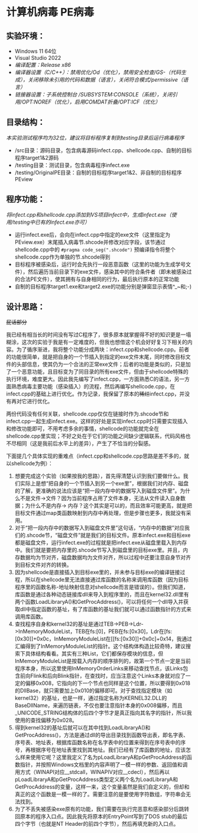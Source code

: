 # 计算机病毒 PE病毒

## 实验环境：

* Windows 11 64位
* Visual Studio 2022
* *编译配置：Release x86*
* *编译器设置（C/C++）：禁用优化/Od（优化），禁用安全检查/GS-（代码生成），关闭移除未引用的代码和数据（语言），关闭符合模式/permissive（语言）*
* *链接器设置：子系统控制台 /SUBSYSTEM:CONSOLE（系统），关闭引用/OPT:NOREF（优化），启用COMDAT折叠/OPT:ICF（优化）*

## 目录结构：

*本实验测试程序均为32位，建议将目标程序复制到testing目录后运行病毒程序*

* /src目录：源码目录，包含病毒源码infect.cpp、shellcode.cpp、自制的目标程序target1&2源码
* /testing目录：测试目录，包含病毒程序infect.exe
* /testing/OriginalPE目录：自制的目标程序target1&2、非自制的目标程序PEview

## 程序功能：

*将infect.cpp和shellcode.cpp添加到VS项目infect中，生成infect.exe（使用/testing中已有的infect.exe亦可）*

* 运行infect.exe后，会向在infect.cpp中指定的exe文件（这里指定为PEview.exe）末尾插入病毒节.shcode并修改对应字段，该节通过shellcode.cpp中的 `#pragma code_seg(".shcode")` 预编译指令将整个shellcode.cpp作为单独的节.shcode得到
* 目标程序被感染后，运行时会先执行一段恶意函数（这里的功能为生成学号文件），然后遍历当前目录下的exe文件，感染其中的符合条件者（即未被感染过的合法PE文件），使其拥有与自身相同的行为，最后执行原本的正常功能
* 自制的目标程序target1.exe和target2.exe的功能分别是弹窗显示表情^_~和;-)

## 设计思路：

~~屁话部分~~

我已经有相当长的时间没有写过C程序了，很多原本就掌握得不好的知识更是一塌糊涂，这次的实验于我是有一定难度的，但我也想借这个机会好好复习下相关的内容。为了循序渐进，我将整个功能分成两块：infect.cpp和shellcode.cpp。前者的功能很简单，就是把自身的一个节插入到指定的exe文件末尾，同时修改目标文件的头部信息，使其仍为一个合法的正常exe文件；后者的功能是类似的，只是加了一个恶意功能，且目标变为了同目录的所有exe文件，但由于shellcode特殊的执行环境，难度更大。因此我先编写了infect.cpp，一方面熟悉C的语法，另一方面熟悉病毒主要功能（感染插入）的流程，然后再编写shellcode.cpp，在infect.cpp的基础上进行优化。作为记录，我保留了原本的~~稀烂~~infect.cpp，并没有再对它进行优化。

两份代码没有任何关联，shellcode.cpp仅仅在链接时作为.shcode节和infect.cpp一起生成infect.exe。这样的好处是实现infect.cpp时只需要实现插入和修改功能即可，不用考虑多余的事情，shellcode的功能就完全在shellcode.cpp里实现；不好之处在于它们的功能之间缺少逻辑联系，代码风格也不尽相同（这是我前后水平上的差异），产生了不恰当的分裂感。

下面提几个具体实现的重难点（infect.cpp和shellcode.cpp思路是差不多的，就以shellcode为例）：

1. 想要完成这个实验（如果按我的思路），首先得清楚认识到我们要做什么。我们实际上是想“把自身的一个节插入到另一个exe里”，根据我们对内存、磁盘的了解，更准确的说法应该是“把一段内存中的数据写入到磁盘文件里”。为什么不是文件->文件？因为当前程序占用了文件本身，无法从文件读入自身数据；为什么不是内存-> 内存？这个其实是可以的，而且效率可能更高，就是把目标文件通过map类函数映射到内存中再处理，但是步骤也更多，我就没有采用。
2. 对于“把一段内存中的数据写入到磁盘文件里”这句话，“内存中的数据”对应我们的.shcode节，“磁盘文件”就是我们的目标文件。原本infect.exe和目标exe都是磁盘文件，运行infect.exe的过程就是把infect.exe从磁盘里载入到内存中。我们就是要把内存里的.shcode节写入到磁盘里的目标exe里。并且，内存数据均为节对齐，磁盘数据均为文件对齐，所以过程中还要注意自身节对齐到目标文件对齐的转换。
3. 因为shellcode是直接插入到目标exe里的，并未参与目标exe的编译链接过程，所以在shellcode里无法直接通过库函数的名称来调用库函数（因为目标程序里的函数名称-地址映射信息对shellcode而言是错误的）。但我们知道，库函数是通过各种动态链接库dll来导入到程序里的，而且在kernel32.dll里有两个函数LoadLibraryA()和GetProcAddress()，可以将任何一个dll导入并获取dll中指定函数的基址，有了库函数的基址我们就可以通过函数指针的方式来调用库函数。
4. 查找程序自身和kernel32的基址是通过TEB->PEB->Ldr->InMemoryModuleList，TEB在fs:[0]，PEB在fs:[0x30]，Ldr在[fs:[0x30]]+0x0c，InMemoryModuleList在[[fs:[0x30]]+0x0c]+0x14，我通过汇编得到了InMemoryModuleList的指针。这个结构体构造比较奇特，建议搜索下具体结构看看。其实有三种List，它们都保存模块的信息，但InMemoryModuleList是按载入内存的顺序排列的，故第一个节点一定是当前程序本身，所以这里使用InMemoryOrderLinks来移动查找节点，该Links包含前向Flink和后向Blink指针，在查找时，应当注意这个Links本身就对应了一定的偏移0x008，它指向的下一个节点也同样是这个位置，所以要得到0x018的DllBase，就只需要加上0x010的偏移即可。对于查找指定模块（如kernel32）的基址，也是一样，通过指定名称为KERNEL32.DLL的BaseDllName，来遍历链表，不仅也要注意指针本身的0x008偏移，而且_UNICODE_STRING结构体的后四个字节才是真正指向其名字的指针，所以我使用的查找偏移为0x028。
5. 得到kernel32的基址后就可以在其中找到LoadLibraryA()和GetProcAddress()，方法是通过dll的导出目录找到函数导出表，即名字表、序号表、地址表，根据库函数名称在名字表中的位置来得到在序号表中的序号，再根据序号在地址表里找到其地址。我们已经有了库函数的地址，应该怎么样来使用它呢？这里我定义了名为pLoadLibraryA和pGetProcAddress的函数指针，并按照Windows文档里的内容声明了一模一样的参数、返回值和调用方式（WINAPI对应__stdcall，WINAPIV对应__cdecl），然后再以pLoadLibraryA和pGetProcAddress类型定义两个名为LoadLibraryA和GetProcAddress的变量，这样一来，这个变量虽然是我们自定义的，但却和真正的这个函数是一模一样的了。需要注意的是要使用字符数组，字符串会无法找到。
6. 为了不丢失被感染exe原有的功能，我们需要在执行完恶意和感染部分后跳转回原本的程序入口点。因此我先将原本的EntryPoint写到了DOS stub的最后四个字节（也就是NT Header的前四个字节），然后再填充新的入口点。

